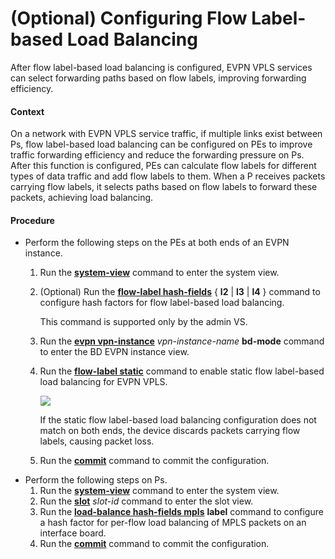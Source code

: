 (Optional) Configuring Flow Label-based Load Balancing
======================================================

After flow label-based load balancing is configured, EVPN VPLS services can select forwarding paths based on flow labels, improving forwarding efficiency.

#### Context

On a network with EVPN VPLS service traffic, if multiple links exist between Ps, flow label-based load balancing can be configured on PEs to improve traffic forwarding efficiency and reduce the forwarding pressure on Ps. After this function is configured, PEs can calculate flow labels for different types of data traffic and add flow labels to them. When a P receives packets carrying flow labels, it selects paths based on flow labels to forward these packets, achieving load balancing.


#### Procedure

* Perform the following steps on the PEs at both ends of an EVPN instance.
  1. Run the [**system-view**](cmdqueryname=system-view) command to enter the system view.
  2. (Optional) Run the [**flow-label hash-fields**](cmdqueryname=flow-label+hash-fields) { **l2** | **l3** | **l4** } command to configure hash factors for flow label-based load balancing.
     
     
     
     This command is supported only by the admin VS.
  3. Run the [**evpn vpn-instance**](cmdqueryname=evpn+vpn-instance) *vpn-instance-name* **bd-mode** command to enter the BD EVPN instance view.
  4. Run the [**flow-label static**](cmdqueryname=flow-label+static) command to enable static flow label-based load balancing for EVPN VPLS.
     
     ![](../../../../public_sys-resources/note_3.0-en-us.png) 
     
     If the static flow label-based load balancing configuration does not match on both ends, the device discards packets carrying flow labels, causing packet loss.
  5. Run the [**commit**](cmdqueryname=commit) command to commit the configuration.
* Perform the following steps on Ps.
  1. Run the [**system-view**](cmdqueryname=system-view) command to enter the system view.
  2. Run the [**slot**](cmdqueryname=slot) *slot-id* command to enter the slot view.
  3. Run the [**load-balance hash-fields mpls**](cmdqueryname=load-balance+hash-fields+mpls) **label** command to configure a hash factor for per-flow load balancing of MPLS packets on an interface board.
  4. Run the [**commit**](cmdqueryname=commit) command to commit the configuration.
